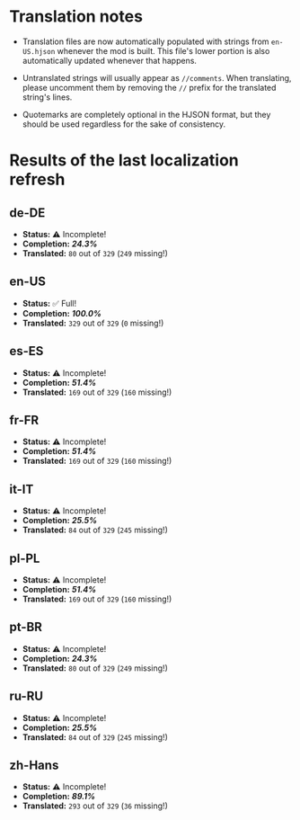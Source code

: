 # Translation notes
- Translation files are now automatically populated with strings from `en-US.hjson` whenever the mod is built. This file's lower portion is also automatically updated whenever that happens.

- Untranslated strings will usually appear as `//comments`. When translating, please uncomment them by removing the `//` prefix for the translated string's lines.

- Quotemarks are completely optional in the HJSON format, but they should be used regardless for the sake of consistency.

# Results of the last localization refresh

## de-DE
- **Status:** ⚠️ Incomplete!
- **Completion:** ***24.3%***
- **Translated:** `80` out of `329` (`249` missing!)

## en-US
- **Status:** ✅ Full!
- **Completion:** ***100.0%***
- **Translated:** `329` out of `329` (`0` missing!)

## es-ES
- **Status:** ⚠️ Incomplete!
- **Completion:** ***51.4%***
- **Translated:** `169` out of `329` (`160` missing!)

## fr-FR
- **Status:** ⚠️ Incomplete!
- **Completion:** ***51.4%***
- **Translated:** `169` out of `329` (`160` missing!)

## it-IT
- **Status:** ⚠️ Incomplete!
- **Completion:** ***25.5%***
- **Translated:** `84` out of `329` (`245` missing!)

## pl-PL
- **Status:** ⚠️ Incomplete!
- **Completion:** ***51.4%***
- **Translated:** `169` out of `329` (`160` missing!)

## pt-BR
- **Status:** ⚠️ Incomplete!
- **Completion:** ***24.3%***
- **Translated:** `80` out of `329` (`249` missing!)

## ru-RU
- **Status:** ⚠️ Incomplete!
- **Completion:** ***25.5%***
- **Translated:** `84` out of `329` (`245` missing!)

## zh-Hans
- **Status:** ⚠️ Incomplete!
- **Completion:** ***89.1%***
- **Translated:** `293` out of `329` (`36` missing!)

